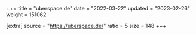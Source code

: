 +++
title = "uberspace.de"
date = "2022-03-22"
updated = "2023-02-26"
weight = 151062

[extra]
source = "https://uberspace.de/"
ratio = 5
size = 148
+++
